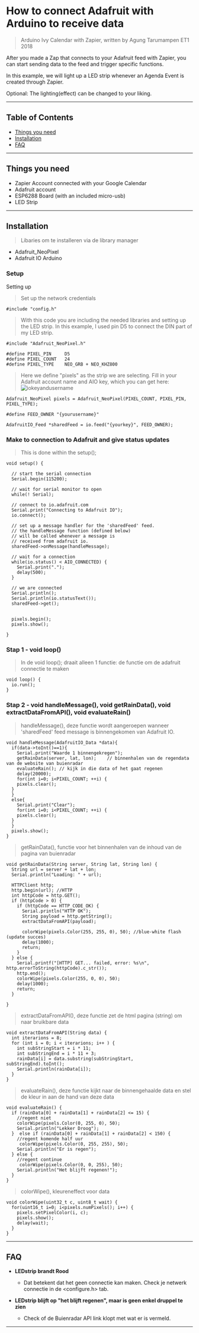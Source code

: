 # How to connect Adafruit with Arduino to receive data

> Arduino Ivy Calendar with Zapier, written by Agung Tarumampen ET1 2018

After you made a Zap that connects to your Adafruit feed with Zapier, you can start sending data to the feed and trigger specific functions.

In this example, we will light up a LED strip whenever an Agenda Event is created through Zapier.

Optional: The lighting(effect) can be changed to your liking.


---


## Table of Contents

- [Things you need](#thingsyouneed)
- [Installation](#installation)
- [FAQ](#faq)


---


## Things you need

- Zapier Account connected with your Google Calendar 
- Adafruit account
- ESP6288 Board (with an included micro-usb)
- LED Strip


---


## Installation

> Libaries om te installeren via de library manager

- Adafruit_NeoPixel
- Adafruit IO Arduino

### Setup

Setting up 

> Set up the network credentials

```shell
#include "config.h"
```


> With this code you are including the needed libraries and setting up the LED strip. In this example, I used pin D5 to connect the DIN part of my LED strip.

```shell
#include "Adafruit_NeoPixel.h"

#define PIXEL_PIN     D5
#define PIXEL_COUNT   24
#define PIXEL_TYPE    NEO_GRB + NEO_KHZ800

```


> Here we define "pixels" as the strip we are selecting. Fill in your Adafruit account name and AIO key, which you can get here:
![iokeyandusername](https://cdn-learn.adafruit.com/assets/assets/000/059/032/medium800/microcontrollers_aio-popup-window.png?1533923653)

```
Adafruit_NeoPixel pixels = Adafruit_NeoPixel(PIXEL_COUNT, PIXEL_PIN, PIXEL_TYPE);

#define FEED_OWNER "{yourusername}"

AdafruitIO_Feed *sharedFeed = io.feed("{yourkey}", FEED_OWNER);
```


### Make to connection to Adafruit and give status updates

> This is done within the setup();

```shell
void setup() {
  
  // start the serial connection
  Serial.begin(115200);

  // wait for serial monitor to open
  while(! Serial);

  // connect to io.adafruit.com
  Serial.print("Connecting to Adafruit IO");
  io.connect();

  // set up a message handler for the 'sharedFeed' feed.
  // the handleMessage function (defined below)
  // will be called whenever a message is
  // received from adafruit io.
  sharedFeed->onMessage(handleMessage);

  // wait for a connection
  while(io.status() < AIO_CONNECTED) {
    Serial.print(".");
    delay(500);
  }

  // we are connected
  Serial.println();
  Serial.println(io.statusText());
  sharedFeed->get();


  pixels.begin();
  pixels.show();

}
```

### Stap 1 - void loop()

> In de void loop(); draait alleen 1 functie: de functie om de adafruit connectie te maken

```shell
void loop() {
  io.run();
}
```

### Stap 2 - void handleMessage(), void getRainData(), void extractDataFromAPI(), void evaluateRain() 

> handleMessage(), deze functie wordt aangeroepen wanneer 'sharedFeed' feed message is binnengekomen van Adafruit IO.

```shell
void handleMessage(AdafruitIO_Data *data){
  if(data->toInt()==1){
    Serial.print("Waarde 1 binnengekregen");
    getRainData(server, lat, lon);    // binnenhalen van de regendata van de website van buienradar
    evaluateRain(); // kijk in die data of het gaat regenen
    delay(20000);
    for(int i=0; i<PIXEL_COUNT; ++i) {
    pixels.clear();
  }
  } 
  else{
    Serial.print("Clear");
    for(int i=0; i<PIXEL_COUNT; ++i) {
    pixels.clear();
  }
  }
  pixels.show();
}
```

> getRainData(), functie voor het binnenhalen van de inhoud van de pagina van buienradar

```shell
void getRainData(String server, String lat, String lon) {
  String url = server + lat + lon;
  Serial.println("Loading: " + url);

  HTTPClient http;
  http.begin(url); //HTTP
  int httpCode = http.GET();
  if (httpCode > 0) {
    if (httpCode == HTTP_CODE_OK) {
      Serial.println("HTTP OK");
      String payload = http.getString();
      extractDataFromAPI(payload);

      colorWipe(pixels.Color(255, 255, 0), 50); //blue-white flash (update succes)
      delay(1000);
      return;
    }
  } else {
    Serial.printf("[HTTP] GET... failed, error: %s\n", http.errorToString(httpCode).c_str());
    http.end();
    colorWipe(pixels.Color(255, 0, 0), 50); 
    delay(1000);
    return;
  }

}
```

> extractDataFromAPI(), deze functie zet de html pagina (string) om naar bruikbare data

```shell
void extractDataFromAPI(String data) {
  int iterarions = 8;
  for (int i = 0; i < iterarions; i++ ) {
    int subStringStart = i * 11;
    int subStringEnd = i * 11 + 3;
    rainData[i] = data.substring(subStringStart, subStringEnd).toInt();
    Serial.println(rainData[i]);
  }
}
```

> evaluateRain(), deze functie kijkt naar de binnengehaalde data en stel de kleur in aan de hand van deze data

```shell
void evaluateRain() {
  if (rainData[0] + rainData[1] + rainData[2] <= 15) {
    //regent niet
    colorWipe(pixels.Color(0, 255, 0), 50); 
    Serial.println("Lekker Droog");
  }  else if (rainData[0] + rainData[1] + rainData[2] < 150) {
    //regent komende half uur
     colorWipe(pixels.Color(0, 255, 255), 50); 
    Serial.println("Er is regen");
  } else {
    //regent continue
     colorWipe(pixels.Color(0, 0, 255), 50);
    Serial.println("Het blijft regenen!");
  }
}
```

> colorWipe(), kleureneffect voor data

```shell
void colorWipe(uint32_t c, uint8_t wait) {
  for(uint16_t i=0; i<pixels.numPixels(); i++) {
    pixels.setPixelColor(i, c);
    pixels.show();
    delay(wait);
  }  
}
```


---


## FAQ

- **LEDstrip brandt Rood**
    - Dat betekent dat het geen connectie kan maken. Check je netwerk connectie in de <configure.h> tab.

- **LEDstrip blijft op "het blijft regenen", maar is geen enkel druppel te zien**
    - Check of de Buienradar API link klopt met wat er is vermeld.


---

